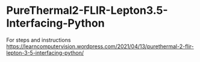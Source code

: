# PureThermal2-FLIR-Lepton3.5-Interfacing-Python

For steps and instructions 
https://learncomputervision.wordpress.com/2021/04/13/purethermal-2-flir-lepton-3-5-interfacing-python/

